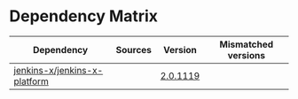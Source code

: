 # Dependency Matrix

Dependency | Sources | Version | Mismatched versions
---------- | ------- | ------- | -------------------
[jenkins-x/jenkins-x-platform](https://github.com/jenkins-x/jenkins-x-platform.git) |  | [2.0.1119](https://github.com/jenkins-x/jenkins-x-platform/releases/tag/v2.0.1119) | 
